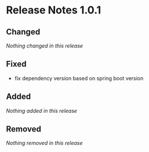 # Release Notes 1.0.1

## Changed

_Nothing changed in this release_

## Fixed

- fix dependency version based on spring boot version

## Added

_Nothing added in this release_

## Removed

_Nothing removed in this release_
